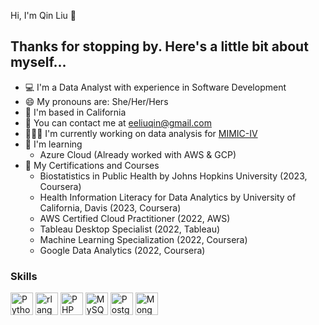 Hi, I'm Qin Liu 👋 

## Thanks for stopping by. Here's a little bit about myself...

* 💻 I'm a Data Analyst with experience in Software Development
* 😄 My pronouns are: She/Her/Hers
* 📍 I'm based in California 
* 📧 You can contact me at [eeliuqin@gmail.com](mailto:eeliuqin@gmail.com)
* 👩🏻‍💻 I'm currently working on data analysis for [MIMIC-IV](https://mimic.mit.edu/docs/about/)
* 🌱 I'm learning
	- Azure Cloud (Already worked with AWS & GCP)
* 🏅 My Certifications and Courses
	- Biostatistics in Public Health by Johns Hopkins University (2023, Coursera)
	- Health Information Literacy for Data Analytics by University of California, Davis (2023, Coursera)
	- AWS Certified Cloud Practitioner (2022, AWS)
	- Tableau Desktop Specialist (2022, Tableau)
	- Machine Learning Specialization (2022, Coursera)
	- Google Data Analytics (2022, Coursera)

### Skills

<p align="left">
<a href="https://www.python.org/" target="_blank" rel="noreferrer"><img src="https://raw.githubusercontent.com/danielcranney/readme-generator/main/public/icons/skills/python-colored.svg" width="36" height="36" alt="Python" /></a>
<a href="https://www.r-project.org/" target="_blank" rel="noreferrer"><img src="https://raw.githubusercontent.com/danielcranney/readme-generator/main/public/icons/skills/rlang-colored.svg" width="36" height="36" alt="rlang" /></a>
<a href="https://www.php.net/" target="_blank" rel="noreferrer"><img src="https://raw.githubusercontent.com/danielcranney/readme-generator/main/public/icons/skills/php-colored.svg" width="36" height="36" alt="PHP" /></a>
<a href="https://www.mysql.com/" target="_blank" rel="noreferrer"><img src="https://raw.githubusercontent.com/danielcranney/readme-generator/main/public/icons/skills/mysql-colored.svg" width="36" height="36" alt="MySQL" /></a>
<a href="https://www.postgresql.org/" target="_blank" rel="noreferrer"><img src="https://raw.githubusercontent.com/danielcranney/readme-generator/main/public/icons/skills/postgresql-colored.svg" width="36" height="36" alt="PostgreSQL" /></a>
<a href="https://www.mongodb.com/" target="_blank" rel="noreferrer"><img src="https://raw.githubusercontent.com/danielcranney/readme-generator/main/public/icons/skills/mongodb-colored.svg" width="36" height="36" alt="MongoDB" /></a>
</p>
